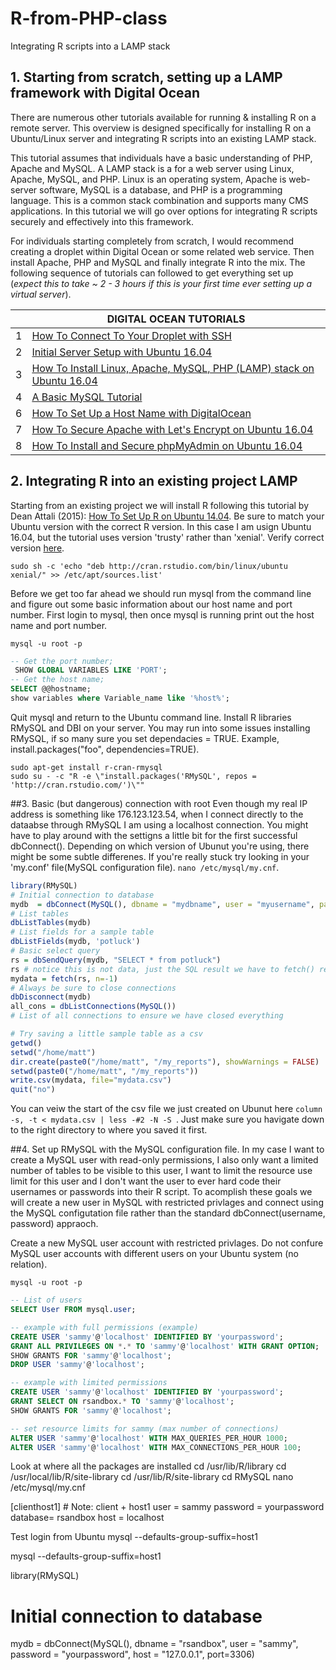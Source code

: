 # R-from-PHP-class
Integrating R scripts into a LAMP stack

## 1. Starting from scratch, setting up a LAMP framework with Digital Ocean
There are numerous other tutorials available for running & installing R on a remote server. This overview is designed specifically for installing R on a Ubuntu/Linux server and integrating R scripts into an existing LAMP stack. 

This tutorial assumes that individuals have a basic understanding of PHP, Apache and MySQL. A LAMP stack is a for a web server using Linux, Apache, MySQL, and PHP. Linux is an operating system, Apache is web-server software, MySQL is a database, and PHP is a programming language. This is a common stack combination and supports many CMS applications. In this tutorial we will go over options for integrating R scripts securely and effectively into this framework. 

For individuals starting completely from scratch, I would recommend creating a droplet within Digital Ocean or some related web service. Then install Apache, PHP and MySQL and finally integrate R into the mix. The following sequence of tutorials can followed to get everything set up (*expect this to take ~ 2 - 3 hours if this is your first time ever setting up a virtual server*).

|  |              DIGITAL OCEAN TUTORIALS                                                         | 
|-------------------------|-----------------------------------------------------------------------| 
| 1                       | [How To Connect To Your Droplet with SSH](https://www.digitalocean.com/community/tutorials/how-to-connect-to-your-droplet-with-ssh)                               | 
| 2                       | [Initial Server Setup with Ubuntu 16.04](https://www.digitalocean.com/community/tutorials/initial-server-setup-with-ubuntu-16-04)                                | 
| 3                       | [How To Install Linux, Apache, MySQL, PHP (LAMP) stack on Ubuntu 16.04](https://www.digitalocean.com/community/tutorials/how-to-install-linux-apache-mysql-php-lamp-stack-on-ubuntu-16-04) | 
| 4                       | [A Basic MySQL Tutorial](https://www.digitalocean.com/community/tutorials/a-basic-mysql-tutorial)                                                | 
| 6                       | [How To Set Up a Host Name with DigitalOcean](https://www.digitalocean.com/community/tutorials/how-to-set-up-a-host-name-with-digitalocean)               |
| 7                       | [How To Secure Apache with Let's Encrypt on Ubuntu 16.04](https://www.digitalocean.com/community/tutorials/how-to-secure-apache-with-let-s-encrypt-on-ubuntu-16-04)               | 
| 8                       | [How To Install and Secure phpMyAdmin on Ubuntu 16.04](https://www.digitalocean.com/community/tutorials/how-to-install-and-secure-phpmyadmin-on-ubuntu-16-04)                  |


## 2. Integrating R into an existing project LAMP

Starting from an existing project we will install R following this tutorial by Dean Attali (2015): [How To Set Up R on Ubuntu 14.04](https://www.digitalocean.com/community/tutorials/how-to-set-up-r-on-ubuntu-14-04). Be sure to match your Ubuntu version with the correct R version. In this case I am usign Ubuntu 16.04, but the tutorial uses version 'trusty' rather than 'xenial'. Verify correct version [here](https://cran.rstudio.com/bin/linux/ubuntu/). 
```{r, engine='sh', count_lines}
sudo sh -c 'echo "deb http://cran.rstudio.com/bin/linux/ubuntu xenial/" >> /etc/apt/sources.list'
```
Before we get too far ahead we should run mysql from the command line and figure out some basic information about our host name and port number. First login to mysql, then once mysql is running print out the host name and port number.
```{r, engine='sh', count_lines}
mysql -u root -p
```
```sql
-- Get the port number;
 SHOW GLOBAL VARIABLES LIKE 'PORT';
-- Get the host name;
SELECT @@hostname;
show variables where Variable_name like '%host%';
```

Quit mysql and return to the Ubuntu command line. Install R libraries RMySQL and DBI on your server. You may run into some issues installing RMySQL, if so many sure you set dependacies = TRUE. Example, install.packages("foo", dependencies=TRUE).
```{r, engine='sh', count_lines}
sudo apt-get install r-cran-rmysql
sudo su - -c "R -e \"install.packages('RMySQL', repos = 'http://cran.rstudio.com/')\""
```

##3. Basic (but dangerous) connection with root
Even though my real IP address is something like 176.123.123.54, when I connect directly to the dataabse through RMySQL I am using a localhost connection. You might have to play around with the settigns a little bit for the first successful dbConnect(). Depending on which version of Ubunut you're using, there might be some subtle differenes. If you're really stuck try looking in your 'my.conf' file(MySQL configuration file). ``` nano /etc/mysql/my.cnf ```.

```r
library(RMySQL)
# Initial connection to database
mydb  = dbConnect(MySQL(), dbname = "mydbname", user = "myusername", password = "mypassword", host = "127.0.0.1", port=3306)
# List tables
dbListTables(mydb)
# List fields for a sample table
dbListFields(mydb, 'potluck')
# Basic select query
rs = dbSendQuery(mydb, "SELECT * from potluck")
rs # notice this is not data, just the SQL result we have to fetch() results to send them to a dataframe.
mydata = fetch(rs, n=-1)
# Always be sure to close connections
dbDisconnect(mydb)
all_cons = dbListConnections(MySQL()) 
# List of all connections to ensure we have closed everything

# Try saving a little sample table as a csv
getwd()
setwd("/home/matt")
dir.create(paste0("/home/matt", "/my_reports"), showWarnings = FALSE)
setwd(paste0("/home/matt", "/my_reports"))
write.csv(mydata, file="mydata.csv")
quit("no")
```
You can veiw the start of the csv file we just created on Ubunut here  ```column -s, -t < mydata.csv | less -#2 -N -S ```. Just make sure you havigate down to the right directory to where you saved it first.

##4. Set up RMySQL with the MySQL configuration file. 
In my case I want to create a MySQL user with read-only permissions, I also only want a limited number of tables to be visible to this user, I want to limit the resource use limit for this user and I don't want the user to ever hard code their usernames or passwords into their R script. To acomplish these goals we will create a new user in MySQL with restricted privlages and connect using the MySQL configutation file rather than the standard dbConnect(username, password) appraoch.

Create a new MySQL user account with restricted privlages. Do not confure MySQL user accounts with different users on your Ubuntu system (no relation).  

```
mysql -u root -p
```
```sql
-- List of users 
SELECT User FROM mysql.user;

-- example with full permissions (example)
CREATE USER 'sammy'@'localhost' IDENTIFIED BY 'yourpassword';
GRANT ALL PRIVILEGES ON *.* TO 'sammy'@'localhost' WITH GRANT OPTION;
SHOW GRANTS FOR 'sammy'@'localhost';
DROP USER 'sammy'@'localhost';

-- example with limited permissions
CREATE USER 'sammy'@'localhost' IDENTIFIED BY 'yourpassword';
GRANT SELECT ON rsandbox.* TO 'sammy'@'localhost';
SHOW GRANTS FOR 'sammy'@'localhost';

-- set resource limits for sammy (max number of connections)
ALTER USER 'sammy'@'localhost' WITH MAX_QUERIES_PER_HOUR 1000;
ALTER USER 'sammy'@'localhost' WITH MAX_CONNECTIONS_PER_HOUR 100;
```



Look at where all the packages are installed
cd /usr/lib/R/library
cd /usr/local/lib/R/site-library
cd /usr/lib/R/site-library
cd RMySQL
 nano /etc/mysql/my.cnf
 
[clienthost1]   # Note: client + host1
user = sammy
password = yourpassword
database= rsandbox
host = localhost

Test login from Ubuntu
mysql --defaults-group-suffix=host1

mysql --defaults-group-suffix=host1


library(RMySQL)
# Initial connection to database
mydb  = dbConnect(MySQL(), dbname = "rsandbox", user = "sammy", password = "yourpassword", host = "127.0.0.1", port=3306)
